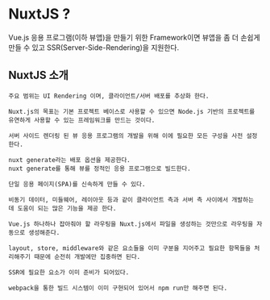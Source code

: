 # NuxtJS ?
Vue.js 응용 프로그램(이하 뷰앱)을 만들기 위한 Framework이면 뷰앱을 좀 더 손쉽게 만들 수 있고
SSR(Server-Side-Rendering)을 지원한다.

## NuxtJS 소개

```language
주요 범위는 UI Rendering 이며, 클라이언트/서버 배포를 추상화 한다.

Nuxt.js의 목표는 기본 프로젝트 베이스로 사용할 수 있으면 Node.js 기반의 프로젝트를 유연하게 사용할 수 있는 프레임워크를 만드는 것이다.

서버 사이드 렌더링 된 뷰 응용 프로그램의 개발을 위해 이에 필요한 모든 구성을 사전 설정한다.

nuxt generate라는 배포 옵션을 제공한다.
nuxt generate를 통해 뷰를 정적인 응용 프로그램으로 빌드한다.

단일 응용 페이지(SPA)를 신속하게 만들 수 있다.

비동기 데이터, 미들웨어, 레이아웃 등과 같이 클라이언트 측과 서버 측 사이에서 개발하는 데 도움이 되는 많은 기능을 제공 한다.

Vue.js 하나하나 잡아줘야 할 라우팅을 Nuxt.js에서 파일을 생성하는 것만으로 라우팅을 자동으로 생성해준다.

layout, store, middleware와 같은 요소들을 이미 구분을 지어주고 필요한 항목들을 처리해주기 때문에 순전히 개발에만 집중하면 된다.

SSR에 필요한 요소가 이미 준비가 되어있다.

webpack을 통한 빌드 시스템이 이미 구현되어 있어서 npm run만 해주면 된다.
```

